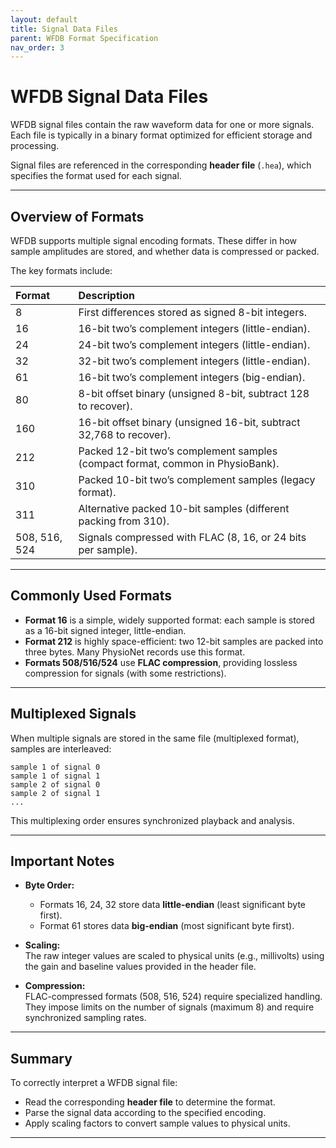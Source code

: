 ```yaml
---
layout: default
title: Signal Data Files
parent: WFDB Format Specification
nav_order: 3
---
```


# WFDB Signal Data Files

WFDB signal files contain the raw waveform data for one or more signals.  
Each file is typically in a binary format optimized for efficient storage and processing.

Signal files are referenced in the corresponding **header file** (`.hea`), which specifies the format used for each signal.

---

## Overview of Formats

WFDB supports multiple signal encoding formats. These differ in how sample amplitudes are stored, and whether data is compressed or packed.

The key formats include:

| Format | Description |
|:-------|:------------|
| 8 | First differences stored as signed 8-bit integers. |
| 16 | 16-bit two’s complement integers (little-endian). |
| 24 | 24-bit two’s complement integers (little-endian). |
| 32 | 32-bit two’s complement integers (little-endian). |
| 61 | 16-bit two’s complement integers (big-endian). |
| 80 | 8-bit offset binary (unsigned 8-bit, subtract 128 to recover). |
| 160 | 16-bit offset binary (unsigned 16-bit, subtract 32,768 to recover). |
| 212 | Packed 12-bit two’s complement samples (compact format, common in PhysioBank). |
| 310 | Packed 10-bit two’s complement samples (legacy format). |
| 311 | Alternative packed 10-bit samples (different packing from 310). |
| 508, 516, 524 | Signals compressed with FLAC (8, 16, or 24 bits per sample). |

---

## Commonly Used Formats

- **Format 16** is a simple, widely supported format: each sample is stored as a 16-bit signed integer, little-endian.
- **Format 212** is highly space-efficient: two 12-bit samples are packed into three bytes. Many PhysioNet records use this format.
- **Formats 508/516/524** use **FLAC compression**, providing lossless compression for signals (with some restrictions).

---

## Multiplexed Signals

When multiple signals are stored in the same file (multiplexed format), samples are interleaved:

```
sample 1 of signal 0
sample 1 of signal 1
sample 2 of signal 0
sample 2 of signal 1
...
```

This multiplexing order ensures synchronized playback and analysis.

---

## Important Notes

- **Byte Order:**  
  - Formats 16, 24, 32 store data **little-endian** (least significant byte first).
  - Format 61 stores data **big-endian** (most significant byte first).

- **Scaling:**  
  The raw integer values are scaled to physical units (e.g., millivolts) using the gain and baseline values provided in the header file.

- **Compression:**  
  FLAC-compressed formats (508, 516, 524) require specialized handling.  
  They impose limits on the number of signals (maximum 8) and require synchronized sampling rates.

---

## Summary

To correctly interpret a WFDB signal file:

- Read the corresponding **header file** to determine the format.
- Parse the signal data according to the specified encoding.
- Apply scaling factors to convert sample values to physical units.

---

